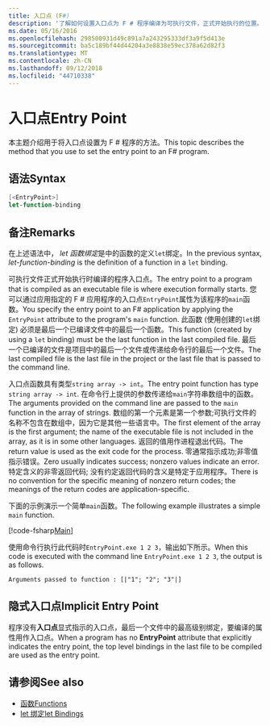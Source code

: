 ```yaml
---
title: 入口点 (F#)
description: '了解如何设置入口点为 F # 程序编译为可执行文件，正式开始执行的位置。'
ms.date: 05/16/2016
ms.openlocfilehash: 298500931d49c891a7a243295333df3a9f5d413e
ms.sourcegitcommit: ba5c189bf44d44204a3e8838e59ec378a62d82f3
ms.translationtype: MT
ms.contentlocale: zh-CN
ms.lasthandoff: 09/12/2018
ms.locfileid: "44710338"
---
```

# <a name="entry-point"></a><span data-ttu-id="c127a-103">入口点</span><span class="sxs-lookup"><span data-stu-id="c127a-103">Entry Point</span></span>

<span data-ttu-id="c127a-104">本主题介绍用于将入口点设置为 F # 程序的方法。</span><span class="sxs-lookup"><span data-stu-id="c127a-104">This topic describes the method that you use to set the entry point to an F# program.</span></span>

## <a name="syntax"></a><span data-ttu-id="c127a-105">语法</span><span class="sxs-lookup"><span data-stu-id="c127a-105">Syntax</span></span>

```fsharp
[<EntryPoint>]
let-function-binding
```

## <a name="remarks"></a><span data-ttu-id="c127a-106">备注</span><span class="sxs-lookup"><span data-stu-id="c127a-106">Remarks</span></span>

<span data-ttu-id="c127a-107">在上述语法中， *let 函数绑定*是中的函数的定义`let`绑定。</span><span class="sxs-lookup"><span data-stu-id="c127a-107">In the previous syntax, *let-function-binding* is the definition of a function in a `let` binding.</span></span>

<span data-ttu-id="c127a-108">可执行文件正式开始执行时编译的程序入口点。</span><span class="sxs-lookup"><span data-stu-id="c127a-108">The entry point to a program that is compiled as an executable file is where execution formally starts.</span></span> <span data-ttu-id="c127a-109">您可以通过应用指定的 F # 应用程序的入口点`EntryPoint`属性为该程序的`main`函数。</span><span class="sxs-lookup"><span data-stu-id="c127a-109">You specify the entry point to an F# application by applying the `EntryPoint` attribute to the program's `main` function.</span></span> <span data-ttu-id="c127a-110">此函数 (使用创建的`let`绑定) 必须是最后一个已编译文件中的最后一个函数。</span><span class="sxs-lookup"><span data-stu-id="c127a-110">This function (created by using a `let` binding) must be the last function in the last compiled file.</span></span> <span data-ttu-id="c127a-111">最后一个已编译的文件是项目中的最后一个文件或传递给命令行的最后一个文件。</span><span class="sxs-lookup"><span data-stu-id="c127a-111">The last compiled file is the last file in the project or the last file that is passed to the command line.</span></span>

<span data-ttu-id="c127a-112">入口点函数具有类型`string array -> int`。</span><span class="sxs-lookup"><span data-stu-id="c127a-112">The entry point function has type `string array -> int`.</span></span> <span data-ttu-id="c127a-113">在命令行上提供的参数传递给`main`字符串数组中的函数。</span><span class="sxs-lookup"><span data-stu-id="c127a-113">The arguments provided on the command line are passed to the `main` function in the array of strings.</span></span> <span data-ttu-id="c127a-114">数组的第一个元素是第一个参数;可执行文件的名称不包含在数组中，因为它是其他一些语言中。</span><span class="sxs-lookup"><span data-stu-id="c127a-114">The first element of the array is the first argument; the name of the executable file is not included in the array, as it is in some other languages.</span></span> <span data-ttu-id="c127a-115">返回的值用作进程退出代码。</span><span class="sxs-lookup"><span data-stu-id="c127a-115">The return value is used as the exit code for the process.</span></span> <span data-ttu-id="c127a-116">零通常指示成功;非零值指示错误。</span><span class="sxs-lookup"><span data-stu-id="c127a-116">Zero usually indicates success; nonzero values indicate an error.</span></span> <span data-ttu-id="c127a-117">特定含义的非零返回代码; 没有约定返回代码的含义是特定于应用程序。</span><span class="sxs-lookup"><span data-stu-id="c127a-117">There is no convention for the specific meaning of nonzero return codes; the meanings of the return codes are application-specific.</span></span>

<span data-ttu-id="c127a-118">下面的示例演示一个简单`main`函数。</span><span class="sxs-lookup"><span data-stu-id="c127a-118">The following example illustrates a simple `main` function.</span></span>

[!code-fsharp[Main](../../../../samples/snippets/fsharp/entry-point/snippet501.fs)]

<span data-ttu-id="c127a-119">使用命令行执行此代码时`EntryPoint.exe 1 2 3`，输出如下所示。</span><span class="sxs-lookup"><span data-stu-id="c127a-119">When this code is executed with the command line `EntryPoint.exe 1 2 3`, the output is as follows.</span></span>

```console
Arguments passed to function : [|"1"; "2"; "3"|]
```

## <a name="implicit-entry-point"></a><span data-ttu-id="c127a-120">隐式入口点</span><span class="sxs-lookup"><span data-stu-id="c127a-120">Implicit Entry Point</span></span>

<span data-ttu-id="c127a-121">程序没有**入口点**显式指示的入口点，最后一个文件中的最高级别绑定，要编译的属性用作入口点。</span><span class="sxs-lookup"><span data-stu-id="c127a-121">When a program has no **EntryPoint** attribute that explicitly indicates the entry point, the top level bindings in the last file to be compiled are used as the entry point.</span></span>

## <a name="see-also"></a><span data-ttu-id="c127a-122">请参阅</span><span class="sxs-lookup"><span data-stu-id="c127a-122">See also</span></span>

- [<span data-ttu-id="c127a-123">函数</span><span class="sxs-lookup"><span data-stu-id="c127a-123">Functions</span></span>](index.md)
- [<span data-ttu-id="c127a-124">let 绑定</span><span class="sxs-lookup"><span data-stu-id="c127a-124">let Bindings</span></span>](let-bindings.md)
